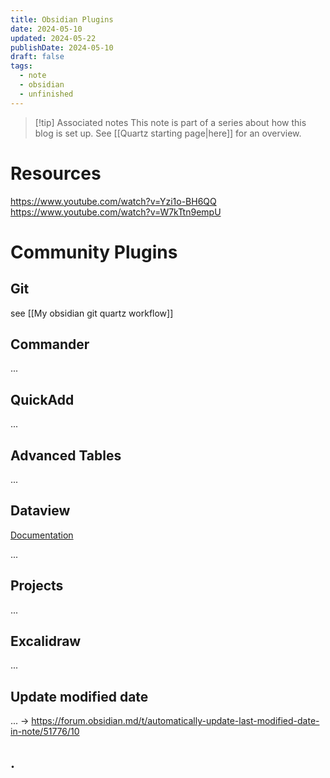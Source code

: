 ```yaml
---
title: Obsidian Plugins
date: 2024-05-10
updated: 2024-05-22
publishDate: 2024-05-10
draft: false
tags:
  - note
  - obsidian
  - unfinished
---
```


> [!tip] Associated notes
> This note is part of a series about how this blog is set up.
> See [[Quartz starting page|here]] for an overview.

# Resources

https://www.youtube.com/watch?v=Yzi1o-BH6QQ
https://www.youtube.com/watch?v=W7kTtn9empU


# Community Plugins

## Git

see [[My obsidian git quartz workflow]]

## Commander

...

## QuickAdd

...

## Advanced Tables

...

## Dataview

[Documentation](https://blacksmithgu.github.io/obsidian-dataview/)

...

## Projects

...

## Excalidraw

...

## Update modified date

... -> https://forum.obsidian.md/t/automatically-update-last-modified-date-in-note/51776/10

## .